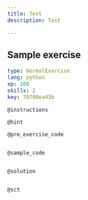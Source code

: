 ```yaml
---
title: Test
description: Test

---
```

## Sample exercise

```yaml
type: NormalExercise
lang: python
xp: 100
skills: 2
key: 70790ea43b
```


`@instructions`

`@hint`

`@pre_exercise_code`
```{python}

```

`@sample_code`
```{python}

```

`@solution`
```{python}

```

`@sct`
```{python}

```
